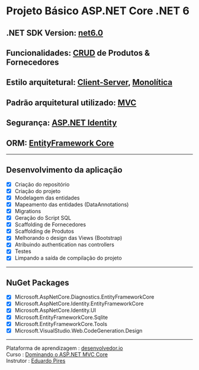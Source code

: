 ﻿# Projeto Básico ASP.NET Core .NET 6

## .NET SDK Version: [net6.0](https://dotnet.microsoft.com/en-us/download/dotnet/6.0)

## Funcionalidades: [CRUD](https://pt.wikipedia.org/wiki/CRUD) de Produtos & Fornecedores

## Estilo arquitetural: [Client-Server](https://pt.wikipedia.org/wiki/Modelo_cliente%E2%80%93servidor), [Monolítica](https://pt.wikipedia.org/wiki/Aplica%C3%A7%C3%A3o_monol%C3%ADtica)

## Padrão arquitetural utilizado: [MVC](https://pt.wikipedia.org/wiki/MVC)

## Segurança: [ASP.NET Identity](https://docs.microsoft.com/en-US/aspnet/identity/overview/getting-started/introduction-to-aspnet-identity)

## ORM: [EntityFramework Core](https://pt.wikipedia.org/wiki/Entity_Framework)

---

## Desenvolvimento da aplicação
- [x] Criação do repositório
- [x] Criação do projeto
- [x] Modelagem das entidades
- [x] Mapeamento das entidades (DataAnnotations)
- [x] Migrations
- [x] Geração do Script SQL
- [x] Scaffolding de Fornecedores
- [x] Scaffolding de Produtos
- [x] Melhorando o design das Views (Bootstrap)
- [x] Atribuindo authentication nas controllers
- [x] Testes
- [x] Limpando a saída de compilação do projeto
  
---

## NuGet Packages

- [x] Microsoft.AspNetCore.Diagnostics.EntityFrameworkCore
- [x] Microsoft.AspNetCore.Identity.EntityFrameworkCore
- [x] Microsoft.AspNetCore.Identity.UI
- [x] Microsoft.EntityFrameworkCore.Sqlite
- [x] Microsoft.EntityFrameworkCore.Tools
- [x] Microsoft.VisualStudio.Web.CodeGeneration.Design

---

  Plataforma de aprendizagem : [desenvolvedor.io](https://desenvolvedor.io/cursos)  
  Curso : [Dominando o ASP.NET MVC Core](https://desenvolvedor.io/curso-online-dominando-o-asp-net-mvc-core)  
  Instrutor : [Eduardo Pires](https://desenvolvedor.io/instrutor/eduardo-pires)